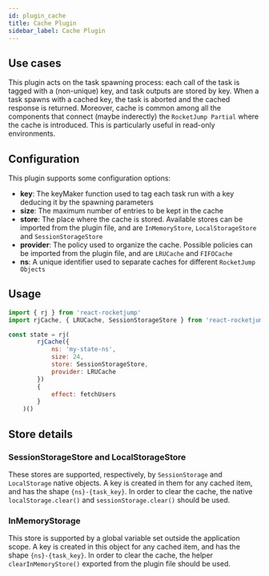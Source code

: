 ```yaml
---
id: plugin_cache
title: Cache Plugin
sidebar_label: Cache Plugin
---
```


## Use cases

This plugin acts on the task spawning process: each call of the task is tagged with a (non-unique) key, and task outputs are stored by key. When a task spawns with a cached key, the task is aborted and the cached response is returned. Moreover, cache is common among all the components that connect (maybe inderectly) the `RocketJump Partial` where the cache is introduced. This is particularly useful in read-only environments.

## Configuration

This plugin supports some configuration options:

- **key**: The keyMaker function used to tag each task run with a key deducing it by the spawning parameters
- **size**: The maximum number of entries to be kept in the cache
- **store**: The place where the cache is stored. Available stores can be imported from the plugin file, and are `InMemoryStore`, `LocalStorageStore` and `SessionStorageStore`
- **provider**: The policy used to organize the cache. Possible policies can be imported from the plugin file, and are `LRUCache` and `FIFOCache`
- **ns**: A unique identifier used to separate caches for different `RocketJump Objects`

## Usage

```js
import { rj } from 'react-rocketjump'
import rjCache, { LRUCache, SessionStorageStore } from 'react-rocketjump/plugins/cache'

const state = rj(
        rjCache({
            ns: 'my-state-ns',
            size: 24,
            store: SessionStorageStore,
            provider: LRUCache
        })
        {
            effect: fetchUsers
        }
    )()
```

## Store details

### SessionStorageStore and LocalStorageStore

These stores are supported, respectively, by `SessionStorage` and `LocalStorage` native objects. A key is created in them for any cached item, and has the shape `{ns}-{task_key}`. In order to clear the cache, the native `localStorage.clear()` and `sessionStorage.clear()` should be used.

### InMemoryStorage

This store is supported by a global variable set outside the application scope. A key is created in this object for any cached item, and has the shape `{ns}-{task_key}`. In order to clear the cache, the helper `clearInMemoryStore()` exported from the plugin file should be used.
